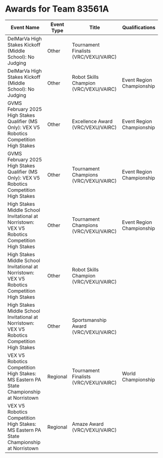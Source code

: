 # Awards for Team 83561A

| Event Name | Event Type | Title | Qualifications |
|------------|------------|-------|----------------|
| DelMarVa High Stakes Kickoff (Middle School): No Judging | Other | Tournament Finalists (VRC/VEXU/VAIRC) |  |
| DelMarVa High Stakes Kickoff (Middle School): No Judging | Other | Robot Skills Champion (VRC/VEXU/VAIRC) | Event Region Championship |
| GVMS February 2025 High Stakes Qualifier (MS Only): VEX V5 Robotics Competition High Stakes | Other | Excellence Award (VRC/VEXU/VAIRC) | Event Region Championship |
| GVMS February 2025 High Stakes Qualifier (MS Only): VEX V5 Robotics Competition High Stakes | Other | Tournament Champions (VRC/VEXU/VAIRC) | Event Region Championship |
| High Stakes Middle School Invitational at Norristown: VEX V5 Robotics Competition High Stakes | Other | Tournament Champions (VRC/VEXU/VAIRC) | Event Region Championship |
| High Stakes Middle School Invitational at Norristown: VEX V5 Robotics Competition High Stakes | Other | Robot Skills Champion (VRC/VEXU/VAIRC) |  |
| High Stakes Middle School Invitational at Norristown: VEX V5 Robotics Competition High Stakes | Other | Sportsmanship Award (VRC/VEXU/VAIRC) |  |
| VEX V5 Robotics Competition High Stakes: MS Eastern PA State Championship at Norristown | Regional | Tournament Finalists (VRC/VEXU/VAIRC) | World Championship |
| VEX V5 Robotics Competition High Stakes: MS Eastern PA State Championship at Norristown | Regional | Amaze Award (VRC/VEXU/VAIRC) |  |

